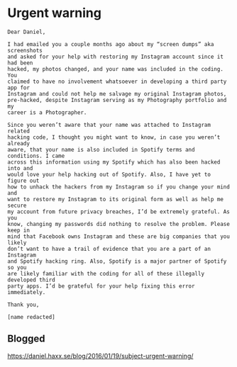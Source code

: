 # Urgent warning

    Dear Daniel,

    I had emailed you a couple months ago about my “screen dumps” aka screenshots
    and asked for your help with restoring my Instagram account since it had been
    hacked, my photos changed, and your name was included in the coding. You
    claimed to have no involvement whatsoever in developing a third party app for
    Instagram and could not help me salvage my original Instagram photos,
    pre-hacked, despite Instagram serving as my Photography portfolio and my
    career is a Photographer.

    Since you weren’t aware that your name was attached to Instagram related
    hacking code, I thought you might want to know, in case you weren’t already
    aware, that your name is also included in Spotify terms and conditions. I came
    across this information using my Spotify which has also been hacked into and
    would love your help hacking out of Spotify. Also, I have yet to figure out
    how to unhack the hackers from my Instagram so if you change your mind and
    want to restore my Instagram to its original form as well as help me secure
    my account from future privacy breaches, I’d be extremely grateful. As you
    know, changing my passwords did nothing to resolve the problem. Please keep in
    mind that Facebook owns Instagram and these are big companies that you likely
    don’t want to have a trail of evidence that you are a part of an Instagram
    and Spotify hacking ring. Also, Spotify is a major partner of Spotify so you
    are likely familiar with the coding for all of these illegally developed third
    party apps. I’d be grateful for your help fixing this error immediately.

    Thank you,

    [name redacted]
    
## Blogged

<https://daniel.haxx.se/blog/2016/01/19/subject-urgent-warning/>
